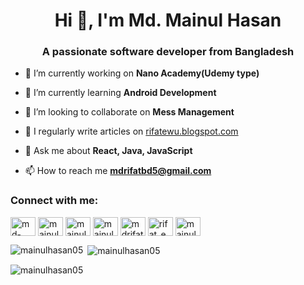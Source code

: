 <h1 align="center">Hi 👋, I'm Md. Mainul Hasan</h1>
<h3 align="center">A passionate software developer from Bangladesh</h3>

- 🔭 I’m currently working on **Nano Academy(Udemy type)**

- 🌱 I’m currently learning **Android Development**

- 👯 I’m looking to collaborate on **Mess Management**

- 📝 I regularly write articles on [rifatewu.blogspot.com](rifatewu.blogspot.com)

- 💬 Ask me about **React, Java, JavaScript**

- 📫 How to reach me **mdrifatbd5@gmail.com**

<h3 align="left">Connect with me:</h3>
<p align="left">
<a href="https://linkedin.com/in/md-mainul-hasan-bb0833225" target="blank"><img align="center" src="https://raw.githubusercontent.com/rahuldkjain/github-profile-readme-generator/master/src/images/icons/Social/linked-in-alt.svg" alt="md-mainul-hasan-bb0833225" height="30" width="40" /></a>
<a href="https://fb.com/mainul.hasanrifat.790" target="blank"><img align="center" src="https://raw.githubusercontent.com/rahuldkjain/github-profile-readme-generator/master/src/images/icons/Social/facebook.svg" alt="mainul.hasanrifat.790" height="30" width="40" /></a>
<a href="https://www.youtube.com/channel/UCVc1cvB4ziX-3ZxAVuQPXGg" target="blank"><img align="center" src="https://raw.githubusercontent.com/rahuldkjain/github-profile-readme-generator/master/src/images/icons/Social/youtube.svg" alt="mainul hasan rifat" height="30" width="40" /></a>
<a href="https://www.codechef.com/users/mainul_hasan05" target="blank"><img align="center" src="https://cdn.jsdelivr.net/npm/simple-icons@3.1.0/icons/codechef.svg" alt="mainul_hasan05" height="30" width="40" /></a>
<a href="https://www.hackerrank.com/mdrifatbd5" target="blank"><img align="center" src="https://raw.githubusercontent.com/rahuldkjain/github-profile-readme-generator/master/src/images/icons/Social/hackerrank.svg" alt="mdrifatbd5" height="30" width="40" /></a>
<a href="https://codeforces.com/profile/rifat_ewu" target="blank"><img align="center" src="https://raw.githubusercontent.com/rahuldkjain/github-profile-readme-generator/master/src/images/icons/Social/codeforces.svg" alt="rifat_ewu" height="30" width="40" /></a>
<a href="https://www.hackerearth.com/mainul4" target="blank"><img align="center" src="https://raw.githubusercontent.com/rahuldkjain/github-profile-readme-generator/master/src/images/icons/Social/hackerearth.svg" alt="mainul4" height="30" width="40" /></a>
</p>

<p><img align="left" src="https://github-readme-stats.vercel.app/api/top-langs?username=mainulhasan05&show_icons=true&locale=en&layout=compact" alt="mainulhasan05" /></p>

<p>&nbsp;<img align="center" src="https://github-readme-stats.vercel.app/api?username=mainulhasan05&show_icons=true&locale=en" alt="mainulhasan05" /></p>

<p><img align="center" src="https://github-readme-streak-stats.herokuapp.com/?user=mainulhasan05&" alt="mainulhasan05" /></p>
